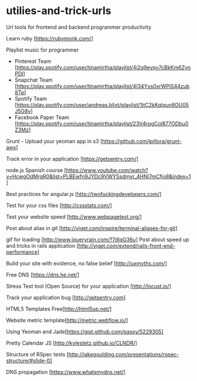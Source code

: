utilies-and-trick-urls
======================

Url tools for frontend and backend programmer productivity

Learn ruby [https://rubymonk.com/]

Playlist music for programmer
- Pinterest Team [https://play.spotify.com/user/tinamirtha/playlist/4i2q9eyqv7cBkKm6ZynPDl]
- Snapchat Team [https://play.spotify.com/user/tinamirtha/playlist/4I34Yxs0xrWPiS44zub8Tp]
- Spotify Team [https://play.spotify.com/user/andreas.blixt/playlist/1itC2kKqIqun8OU05J5G8v]
- Facebook Paper Team [https://play.spotify.com/user/tinamirtha/playlist/23V4rpgCol877ODbu0Z3Mz]

Grunt - Upload your yeoman app in s3 [https://github.com/jpillora/grunt-aws]

Track error in your application [https://getsentry.com/]

node.js Spanish course  [https://www.youtube.com/watch?v=HcwgOdMrgR0&list=PLBEwfn9JYDc9VWYSsdmyr_4HNl7mCfjo8&index=1]

Best practices for angular.js [http://twofuckingdevelopers.com/]

Test for your css files [http://cssstats.com/]

Test your website speed [http://www.webpagetest.org/]

Post about alias in git [http://viget.com/inspire/terminal-aliases-for-git]

gif for loading [http://www.jqueryrain.com/?7dlqG36u]
Post about speed up and tricks in rails application [http://viget.com/extend/rails-front-end-performance]

Build your site with evidence, no false belief [http://uxmyths.com/]

Free DNS [https://dns.he.net/]

Stress Test tool (Open Source) for your application [http://locust.io/]

Track your application bug [http://getsentry.com]

HTML5 Templates Free[http://html5up.net/]

Website metric template[http://metric.webflow.io/]

Using Yeoman and Jade[https://gist.github.com/passy/5229305]

Pretty Calendar JS [http://kylestetz.github.io/CLNDR/]

Structure of RSpec tests [http://jakegoulding.com/presentations/rspec-structure/#slide-0]

DNS propagation [https://www.whatsmydns.net/]
